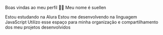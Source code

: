 Boas vindas ao meu perfil 💙💙
Meu nome é suellen

Estou estudando na Alura
Estou me desenvolvendo na linguagem JavaScript
Utilizo esse espaço para minha organização e compartilhamento dos meu projetos desenvolvidos

